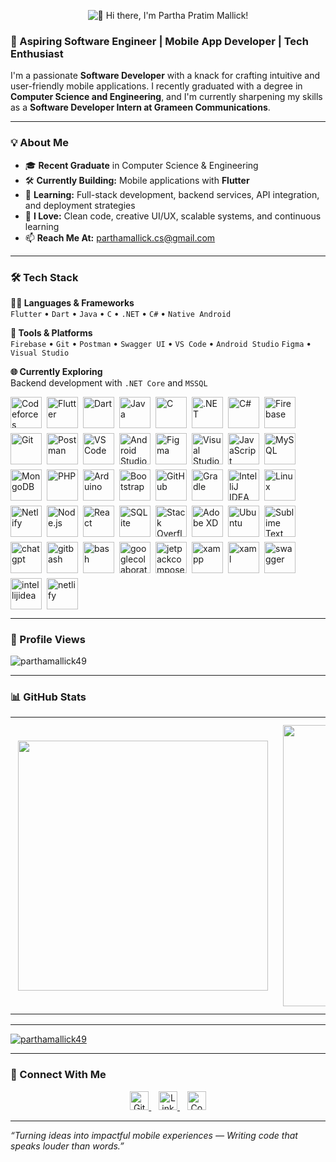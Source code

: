 <p align="center">
  <img src="https://readme-typing-svg.demolab.com?font=Fira&size=26&duration=3000&pause=5000&color=1F75C6&center=true&vCenter=true&width=600&lines=Hi+there%2C+I'm+Partha+Pratim+Mallick!" alt="👋 Hi there, I'm Partha Pratim Mallick!" />
</p>


### 🚀 Aspiring Software Engineer | Mobile App Developer | Tech Enthusiast

<!--<img src="https://readme-typing-svg.demolab.com?font=Fira+Code&size=22&pause=1000&color=1F75C6&center=true&vCenter=true&width=435&lines=Aspiring+Software+Engineer;Flutter+Lover+%F0%9F%93%B1;Always+Learning+%F0%9F%93%9A;Clean+%26+Efficient+Code" alt="Typing SVG" />-->

I'm a passionate **Software Developer** with a knack for crafting intuitive and user-friendly mobile applications. I recently graduated with a degree in **Computer Science and Engineering**, and I'm currently sharpening my skills as a **Software Developer Intern at Grameen Communications**.

---

### 💡 About Me

- 🎓 **Recent Graduate** in Computer Science & Engineering  
- 🛠️ **Currently Building:** Mobile applications with **Flutter**  
- 🌱 **Learning:** Full-stack development, backend services, API integration, and deployment strategies  
- 💬 **I Love:** Clean code, creative UI/UX, scalable systems, and continuous learning  
- 📫 **Reach Me At:** [parthamallick.cs@gmail.com](mailto:parthamallick.cs@gmail.com)

---

### 🛠️ Tech Stack

**👨‍💻 Languages & Frameworks**  
`Flutter` • `Dart` • `Java` • `C` • `.NET` • `C#` • `Native Android`

**🧰 Tools & Platforms**  
`Firebase` • `Git` • `Postman` • `Swagger UI` • `VS Code` • `Android Studio`  `Figma`
• `Visual Studio`

**🌐 Currently Exploring**  
Backend development with `.NET Core` and `MSSQL`
<p align="left" style="display: flex; flex-wrap: wrap; gap: 8px; align-items: center;">
  <img src="https://skills.syvixor.com/api/icons?i=codeforces" alt="Codeforces" height="50" />
  <img src="https://skillicons.dev/icons?i=flutter" alt="Flutter" height="50" />
  <img src="https://skillicons.dev/icons?i=dart" alt="Dart" height="50" />
  <img src="https://skillicons.dev/icons?i=java" alt="Java" height="50" />
  <img src="https://skillicons.dev/icons?i=c" alt="C" height="50" />
  <img src="https://skillicons.dev/icons?i=dotnet" alt=".NET" height="50" />
  <img src="https://skillicons.dev/icons?i=cs" alt="C#" height="50" />
  <img src="https://skillicons.dev/icons?i=firebase" alt="Firebase" height="50" />
  <img src="https://skillicons.dev/icons?i=git" alt="Git" height="50" />
  <img src="https://skillicons.dev/icons?i=postman" alt="Postman" height="50" />
  <img src="https://skillicons.dev/icons?i=vscode" alt="VS Code" height="50" />
  <img src="https://skillicons.dev/icons?i=androidstudio" alt="Android Studio" height="50" />
  <img src="https://skillicons.dev/icons?i=figma" alt="Figma" height="50" />
  <img src="https://skillicons.dev/icons?i=visualstudio" alt="Visual Studio" height="50" />
  <img src="https://skillicons.dev/icons?i=js" alt="JavaScript" height="50" />
  <img src="https://skillicons.dev/icons?i=mysql" alt="MySQL" height="50" />
  <img src="https://skillicons.dev/icons?i=mongodb" alt="MongoDB" height="50" />
  <img src="https://skillicons.dev/icons?i=php" alt="PHP" height="50" />
  <img src="https://skillicons.dev/icons?i=arduino" alt="Arduino" height="50" />
  <img src="https://skillicons.dev/icons?i=bootstrap" alt="Bootstrap" height="50" />
  <img src="https://skillicons.dev/icons?i=github" alt="GitHub" height="50" />
  <img src="https://skillicons.dev/icons?i=gradle" alt="Gradle" height="50" />
  <img src="https://skillicons.dev/icons?i=idea" alt="IntelliJ IDEA" height="50" />
  <img src="https://skillicons.dev/icons?i=linux" alt="Linux" height="50" />
  <img src="https://skillicons.dev/icons?i=netlify" alt="Netlify" height="50" />
  <img src="https://skillicons.dev/icons?i=nodejs" alt="Node.js" height="50" />
  <img src="https://skillicons.dev/icons?i=react" alt="React" height="50" />
  <img src="https://skillicons.dev/icons?i=sqlite" alt="SQLite" height="50" />
  <img src="https://skillicons.dev/icons?i=stackoverflow" alt="Stack Overflow" height="50" />
  <img src="https://skillicons.dev/icons?i=xd" alt="Adobe XD" height="50" />
  <img src="https://skillicons.dev/icons?i=ubuntu" alt="Ubuntu" height="50" />
  <img src="https://skillicons.dev/icons?i=sublime" alt="Sublime Text" height="50" />
  <img src="https://skills.syvixor.com/api/icons?i=chatgpt" alt="chatgpt" height="50" />
  <img src="https://skills.syvixor.com/api/icons?i=gitbash" alt="gitbash" height="50" />
  <img src="https://skills.syvixor.com/api/icons?i=bash" alt="bash" height="50" />
  <img src="https://skills.syvixor.com/api/icons?i=googlecolaboratory" alt="googlecolaboratory" height="50" />
  <img src="https://skills.syvixor.com/api/icons?i=jetpackcompose" alt="jetpackcompose" height="50" />
  <img src="https://skills.syvixor.com/api/icons?i=xampp" alt="xampp" height="50" />
  <img src="https://skills.syvixor.com/api/icons?i=xaml" alt="xaml" height="50" />
  <img src="https://skills.syvixor.com/api/icons?i=swagger" alt="swagger" height="50" />
  <img src="https://skills.syvixor.com/api/icons?i=intellijidea" alt="intellijidea" height="50" />
  <img src="https://skills.syvixor.com/api/icons?i=netlify" alt="netlify" height="50" />
</p>



---

### 👀 Profile Views

<p align="left">
  <img src="https://komarev.com/ghpvc/?username=parthamallick49&label=Profile%20Views&color=0e75b6&style=flat" alt="parthamallick49" />
</p>

---

### 📊 GitHub Stats

<table>
  <tr>
    <td align="center" style="padding: 12px;">
      <img src="https://github-readme-stats.vercel.app/api/top-langs/?username=parthamallick49&layout=compact&theme=default&hide_border=false" width="400" />
    </td>
    <td align="center" style="padding: 12px;">
      <img src="https://github-readme-stats.vercel.app/api?username=parthamallick49&show_icons=true&theme=default&count_private=true&include_all_commits=true&hide_border=false" width="450" />
    </td>
    <td align="center" style="padding: 12px;">
      <img src="https://streak-stats.demolab.com?user=parthamallick49&theme=default&hide_border=false" width="420" />
    </td>
  </tr>
</table>

---

<p align="left"> <a href="https://github.com/ryo-ma/github-profile-trophy"><img src="https://github-profile-trophy.vercel.app/?username=parthamallick49" alt="parthamallick49" /></a> </p>

---

### 🔗 Connect With Me

<p align="center">
  <a href="https://github.com/parthamallick49" target="_blank">
    <img src="https://cdn.jsdelivr.net/npm/simple-icons@3.0.1/icons/github.svg" alt="GitHub" height="30">
  </a>
  &nbsp;&nbsp;
  <a href="https://www.linkedin.com/in/parthamalllick/" target="_blank">
    <img src="https://cdn.jsdelivr.net/npm/simple-icons@3.0.1/icons/linkedin.svg" alt="LinkedIn" height="30">
  </a>
  &nbsp;&nbsp;
  <a href="https://codeforces.com/profile/partha15-14086" target="_blank">
    <img src="https://cdn.jsdelivr.net/npm/simple-icons@3.0.1/icons/codeforces.svg" alt="Codeforces" height="30">
  </a>
</p>

---

_“Turning ideas into impactful mobile experiences — Writing code that speaks louder than words.”_
